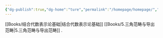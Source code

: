 ```yaml
---
{"dg-publish":true,"dg-home":"ture","permalink":"/homepage/homepage/","tags":["gardenEntry"],"dgPassFrontmatter":true}
---
```


[[Books/结合代数表示论基础\|结合代数表示论基础]]
[[Books/5.三角范畴与导出范畴\|5.三角范畴与导出范畴]]
.